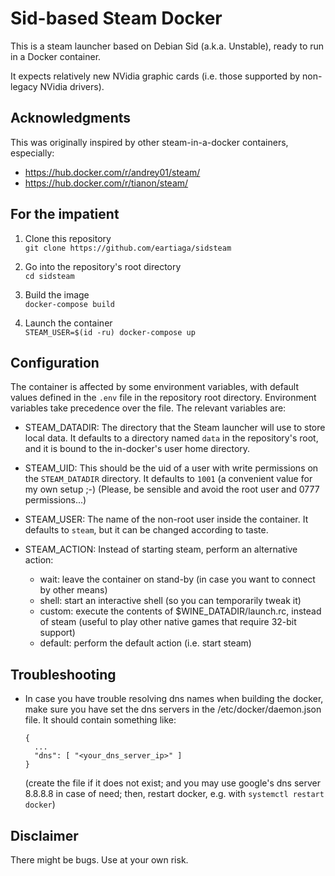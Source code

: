 Sid-based Steam Docker
======================

This is a steam launcher based on Debian Sid (a.k.a. Unstable), ready
to run in a Docker container.

It expects relatively new NVidia graphic cards (i.e. those supported by
non-legacy NVidia drivers).

Acknowledgments
---------------

This was originally inspired by other steam-in-a-docker containers, especially:

- https://hub.docker.com/r/andrey01/steam/
- https://hub.docker.com/r/tianon/steam/

For the impatient
-----------------

1. Clone this repository  
    `git clone https://github.com/eartiaga/sidsteam`

2. Go into the repository's root directory  
    `cd sidsteam`

3. Build the image  
    `docker-compose build`

4. Launch the container  
    `STEAM_USER=$(id -ru) docker-compose up`

Configuration
-------------

The container is affected by some environment variables, with default values
defined in the `.env` file in the repository root directory. Environment
variables take precedence over the file. The relevant variables are:

- STEAM\_DATADIR: The directory that the Steam launcher will use to store
  local data. It defaults to a directory named `data` in the repository's
  root, and it is bound to the in-docker's user home directory.

- STEAM\_UID: This should be the uid of a user with write permissions on the
  `STEAM_DATADIR` directory. It defaults to `1001` (a convenient value for
  my own setup ;-) (Please, be sensible and avoid the root user and 0777
  permissions...)

- STEAM\_USER: The name of the non-root user inside the container. It defaults
  to `steam`, but it can be changed according to taste.

- STEAM\_ACTION: Instead of starting steam, perform an alternative action:
  - wait: leave the container on stand-by (in case you want to connect
    by other means)
  - shell: start an interactive shell (so you can temporarily tweak it)
  - custom: execute the contents of $WINE\_DATADIR/launch.rc, instead of steam
    (useful to play other native games that require 32-bit support)
  - default: perform the default action (i.e. start steam)

Troubleshooting
---------------

- In case you have trouble resolving dns names when building the docker, make sure
  you have set the dns servers in the /etc/docker/daemon.json file. It should contain
  something like:

  ```
  {
    ...
    "dns": [ "<your_dns_server_ip>" ]
  }
  ```

  (create the file if it does not exist; and you may use google's dns server 8.8.8.8
  in case of need; then, restart docker, e.g. with `systemctl restart docker`)

Disclaimer
----------

There might be bugs. Use at your own risk.
